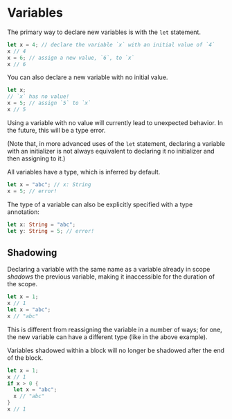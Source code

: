 # Variables

The primary way to declare new variables is with the `let` statement.

```rs
let x = 4; // declare the variable `x` with an initial value of `4`
x // 4
x = 6; // assign a new value, `6`, to `x`
x // 6
```

You can also declare a new variable with no initial value.

```rs
let x;
// `x` has no value!
x = 5; // assign `5` to `x`
x // 5
```

Using a variable with no value will currently lead to unexpected behavior. In
the future, this will be a type error.

(Note that, in more advanced uses of the `let` statement, declaring a variable
with an initializer is not always equivalent to declaring it no initializer and
then assigning to it.)

All variables have a type, which is inferred by default.

```rs
let x = "abc"; // x: String
x = 5; // error!
```

The type of a variable can also be explicitly specified with a type annotation:

```rs
let x: String = "abc";
let y: String = 5; // error!
```

## Shadowing

Declaring a variable with the same name as a variable already in scope *shadows*
the previous variable, making it inaccessible for the duration of the scope.

```rs
let x = 1;
x // 1
let x = "abc";
x // "abc"
```

This is different from reassigning the variable in a number of ways; for one,
the new variable can have a different type (like in the above example).

Variables shadowed within a block will no longer be shadowed after the end of
the block.

```rs
let x = 1;
x // 1
if x > 0 {
  let x = "abc";
  x // "abc"
}
x // 1
```
